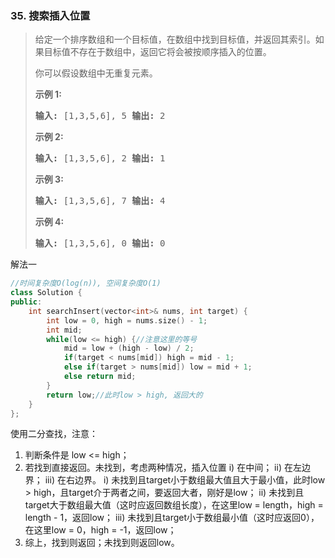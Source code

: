 ### 35. 搜索插入位置

> <div
> class="content__2ebE"><div><p>给定一个排序数组和一个目标值，在数组中找到目标值，并返回其索引。如果目标值不存在于数组中，返回它将会被按顺序插入的位置。</p>
> 
> <p>你可以假设数组中无重复元素。</p>
> 
> <p><strong>示例 1:</strong></p>
> 
> <pre><strong>输入:</strong> [1,3,5,6], 5 <strong>输出:</strong> 2 </pre>
> 
> <p><strong>示例&nbsp;2:</strong></p>
> 
> <pre><strong>输入:</strong> [1,3,5,6], 2 <strong>输出:</strong> 1 </pre>
> 
> <p><strong>示例 3:</strong></p>
> 
> <pre><strong>输入:</strong> [1,3,5,6], 7 <strong>输出:</strong> 4 </pre>
> 
> <p><strong>示例 4:</strong></p>
> 
> <pre><strong>输入:</strong> [1,3,5,6], 0 <strong>输出:</strong> 0 </pre>
> </div></div>

解法一
```cpp
//时间复杂度O(log(n)), 空间复杂度O(1)
class Solution {
public:
    int searchInsert(vector<int>& nums, int target) {
        int low = 0, high = nums.size() - 1;
        int mid;
        while(low <= high) {//注意这里的等号
            mid = low + (high - low) / 2;
            if(target < nums[mid]) high = mid - 1;
            else if(target > nums[mid]) low = mid + 1;
            else return mid;
        }
        return low;//此时low > high, 返回大的
    }
};
```
使用二分查找，注意：
1. 判断条件是 low <= high；
2. 若找到直接返回。未找到，考虑两种情况，插入位置 i) 在中间； ii) 在左边界； iii) 在右边界。
  i) 未找到且target小于数组最大值且大于最小值，此时low > high，且target介于两者之间，要返回大者，刚好是low；
  ii) 未找到且target大于数组最大值（这时应返回数组长度），在这里low = length，high = length - 1，返回low；
  iii) 未找到且target小于数组最小值（这时应返回0），在这里low = 0，high = -1，返回low；
3. 综上，找到则返回；未找到则返回low。